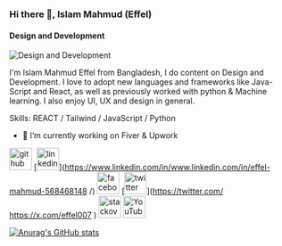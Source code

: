 ### Hi there 👋, Islam Mahmud (Effel)
#### Design and Development
![Design and Development](https://pbs.twimg.com/profile_banners/2217731777/1722002629/1080x360)

I'm Islam Mahmud Effel from Bangladesh, I do content on Design and Development. I love to adopt new languages and frameworks like Java-Script and React, as well as previously worked with python & Machine learning. I also enjoy UI, UX and design in general.

Skills:  REACT / Tailwind / JavaScript / Python 

- 🔭 I’m currently working on Fiver & Upwork 


[<img src='https://cdn.jsdelivr.net/npm/simple-icons@3.0.1/icons/github.svg' alt='github' height='40'>](https://github.com/EffelMahmud)  [<img src='https://cdn.jsdelivr.net/npm/simple-icons@3.0.1/icons/linkedin.svg' alt='linkedin' height='40'>](https://www.linkedin.com/in/www.linkedin.com/in/effel-mahmud-568468148 /)  [<img src='https://cdn.jsdelivr.net/npm/simple-icons@3.0.1/icons/facebook.svg' alt='facebook' height='40'>](https://www.facebook.com/https://www.facebook.com/profile.php?id=100082148285975&mibextid=ZbWKwL)  [<img src='https://cdn.jsdelivr.net/npm/simple-icons@3.0.1/icons/twitter.svg' alt='twitter' height='40'>](https://twitter.com/ https://x.com/effel007 )  [<img src='https://cdn.jsdelivr.net/npm/simple-icons@3.0.1/icons/stackoverflow.svg' alt='stackoverflow' height='40'>](https://stackoverflow.com/users/https://stackoverflow.com/users/20083538/md-islam-mahmud)  [<img src='https://cdn.jsdelivr.net/npm/simple-icons@3.0.1/icons/youtube.svg' alt='YouTube' height='40'>](https://www.youtube.com/channel/www.youtube.com/@md.islammahmud6019)  







[![Anurag's GitHub stats](https://github-readme-stats.vercel.app/api?username=EffelMahmud)](https://github.com/anuraghazra/github-readme-stats)
